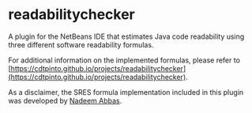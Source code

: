 # readabilitychecker
A plugin for the NetBeans IDE that estimates Java code readability using three different software readability formulas.

For additional information on the implemented formulas, please refer to [https://cdtpinto.github.io/projects/readabilitychecker](https://cdtpinto.github.io/projects/readabilitychecker).

As a disclaimer, the SRES formula implementation included in this plugin was developed by [Nadeem Abbas](http://www8.cs.umu.se/education/examina/Rapporter/NadeemAbbas_v2.pdf).
